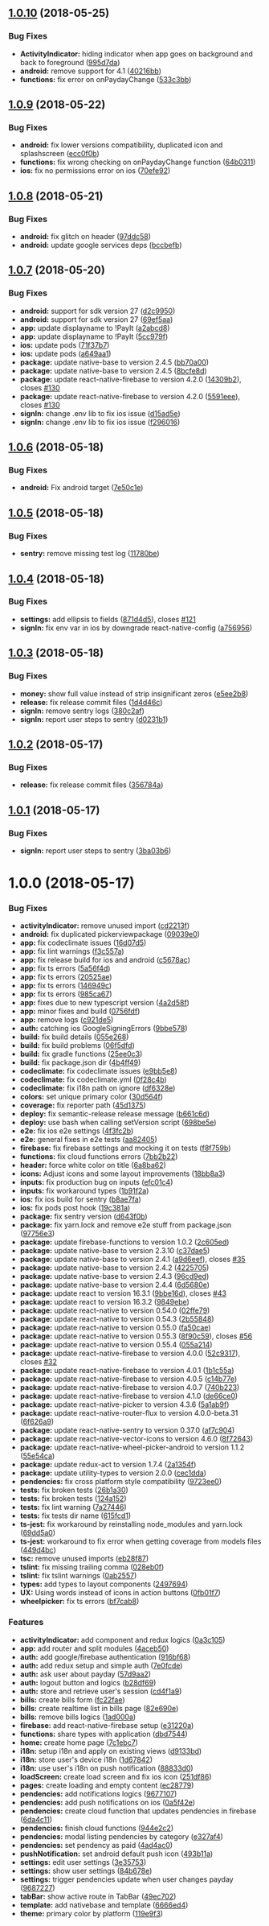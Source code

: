 <a name="1.0.10"></a>
## [1.0.10](https://github.com/tsirlucas/PayIt/compare/v1.0.9...v1.0.10) (2018-05-25)


### Bug Fixes

* **ActivityIndicator:** hiding indicator when app goes on background and back to foreground ([995d7da](https://github.com/tsirlucas/PayIt/commit/995d7da))
* **android:** remove support for 4.1 ([40216bb](https://github.com/tsirlucas/PayIt/commit/40216bb))
* **functions:** fix error on onPaydayChange ([533c3bb](https://github.com/tsirlucas/PayIt/commit/533c3bb))

<a name="1.0.9"></a>
## [1.0.9](https://github.com/tsirlucas/PayIt/compare/v1.0.8...v1.0.9) (2018-05-22)


### Bug Fixes

* **android:** fix lower versions compatibility, duplicated icon and splashscreen ([ecc0f0b](https://github.com/tsirlucas/PayIt/commit/ecc0f0b))
* **functions:** fix wrong checking on onPaydayChange function ([64b0311](https://github.com/tsirlucas/PayIt/commit/64b0311))
* **ios:** fix no permissions error on ios ([70efe92](https://github.com/tsirlucas/PayIt/commit/70efe92))

<a name="1.0.8"></a>
## [1.0.8](https://github.com/tsirlucas/PayIt/compare/v1.0.7...v1.0.8) (2018-05-21)


### Bug Fixes

* **android:** fix glitch on header ([97ddc58](https://github.com/tsirlucas/PayIt/commit/97ddc58))
* **android:** update google services deps ([bccbefb](https://github.com/tsirlucas/PayIt/commit/bccbefb))

<a name="1.0.7"></a>
## [1.0.7](https://github.com/tsirlucas/PayIt/compare/v1.0.6...v1.0.7) (2018-05-20)


### Bug Fixes

* **android:** support for sdk version 27 ([d2c9950](https://github.com/tsirlucas/PayIt/commit/d2c9950))
* **android:** support for sdk version 27 ([69ef5aa](https://github.com/tsirlucas/PayIt/commit/69ef5aa))
* **app:** update displayname to !PayIt ([a2abcd8](https://github.com/tsirlucas/PayIt/commit/a2abcd8))
* **app:** update displayname to !PayIt ([5cc979f](https://github.com/tsirlucas/PayIt/commit/5cc979f))
* **ios:** update pods ([71f37b7](https://github.com/tsirlucas/PayIt/commit/71f37b7))
* **ios:** update pods ([a649aa1](https://github.com/tsirlucas/PayIt/commit/a649aa1))
* **package:** update native-base to version 2.4.5 ([bb70a00](https://github.com/tsirlucas/PayIt/commit/bb70a00))
* **package:** update native-base to version 2.4.5 ([8bcfe8d](https://github.com/tsirlucas/PayIt/commit/8bcfe8d))
* **package:** update react-native-firebase to version 4.2.0 ([14309b2](https://github.com/tsirlucas/PayIt/commit/14309b2)), closes [#130](https://github.com/tsirlucas/PayIt/issues/130)
* **package:** update react-native-firebase to version 4.2.0 ([5591eee](https://github.com/tsirlucas/PayIt/commit/5591eee)), closes [#130](https://github.com/tsirlucas/PayIt/issues/130)
* **signIn:** change .env lib to fix ios issue ([d15ad5e](https://github.com/tsirlucas/PayIt/commit/d15ad5e))
* **signIn:** change .env lib to fix ios issue ([f296016](https://github.com/tsirlucas/PayIt/commit/f296016))

<a name="1.0.6"></a>
## [1.0.6](https://github.com/tsirlucas/PayIt/compare/v1.0.5...v1.0.6) (2018-05-18)


### Bug Fixes

* **android:** Fix android target ([7e50c1e](https://github.com/tsirlucas/PayIt/commit/7e50c1e))

<a name="1.0.5"></a>
## [1.0.5](https://github.com/tsirlucas/PayIt/compare/v1.0.4...v1.0.5) (2018-05-18)


### Bug Fixes

* **sentry:** remove missing test log ([11780be](https://github.com/tsirlucas/PayIt/commit/11780be))

<a name="1.0.4"></a>
## [1.0.4](https://github.com/tsirlucas/PayIt/compare/v1.0.3...v1.0.4) (2018-05-18)


### Bug Fixes

* **settings:** add ellipsis to fields ([871d4d5](https://github.com/tsirlucas/PayIt/commit/871d4d5)), closes [#121](https://github.com/tsirlucas/PayIt/issues/121)
* **signIn:** fix env var in ios by downgrade react-native-config ([a756956](https://github.com/tsirlucas/PayIt/commit/a756956))

<a name="1.0.3"></a>
## [1.0.3](https://github.com/tsirlucas/PayIt/compare/v1.0.2...v1.0.3) (2018-05-18)


### Bug Fixes

* **money:** show full value instead of strip insignificant zeros ([e5ee2b8](https://github.com/tsirlucas/PayIt/commit/e5ee2b8))
* **release:** fix release commit files ([1d4d46c](https://github.com/tsirlucas/PayIt/commit/1d4d46c))
* **signIn:** remove sentry logs ([380c2af](https://github.com/tsirlucas/PayIt/commit/380c2af))
* **signIn:** report user steps to sentry ([d0231b1](https://github.com/tsirlucas/PayIt/commit/d0231b1))

<a name="1.0.2"></a>
## [1.0.2](https://github.com/tsirlucas/PayIt/compare/v1.0.1...v1.0.2) (2018-05-17)


### Bug Fixes

* **release:** fix release commit files ([356784a](https://github.com/tsirlucas/PayIt/commit/356784a))

<a name="1.0.1"></a>
## [1.0.1](https://github.com/tsirlucas/PayIt/compare/v1.0.0...v1.0.1) (2018-05-17)


### Bug Fixes

* **signIn:** report user steps to sentry ([3ba03b6](https://github.com/tsirlucas/PayIt/commit/3ba03b6))

<a name="1.0.0"></a>
# 1.0.0 (2018-05-17)


### Bug Fixes

* **activityIndicator:** remove unused import ([cd2213f](https://github.com/tsirlucas/PayIt/commit/cd2213f))
* **android:** fix duplicated pickerviewpackage ([09039e0](https://github.com/tsirlucas/PayIt/commit/09039e0))
* **app:** fix codeclimate issues ([16d07d5](https://github.com/tsirlucas/PayIt/commit/16d07d5))
* **app:** fix lint warnings ([f3c557a](https://github.com/tsirlucas/PayIt/commit/f3c557a))
* **app:** fix release build for ios and android ([c5678ac](https://github.com/tsirlucas/PayIt/commit/c5678ac))
* **app:** fix ts errors ([5a56f4d](https://github.com/tsirlucas/PayIt/commit/5a56f4d))
* **app:** fix ts errors ([20525ae](https://github.com/tsirlucas/PayIt/commit/20525ae))
* **app:** fix ts errors ([146949c](https://github.com/tsirlucas/PayIt/commit/146949c))
* **app:** fix ts errors ([985ca67](https://github.com/tsirlucas/PayIt/commit/985ca67))
* **app:** fixes due to new typescript version ([4a2d58f](https://github.com/tsirlucas/PayIt/commit/4a2d58f))
* **app:** minor fixes and build ([0756fdf](https://github.com/tsirlucas/PayIt/commit/0756fdf))
* **app:** remove logs ([c921de5](https://github.com/tsirlucas/PayIt/commit/c921de5))
* **auth:** catching ios GoogleSigningErrors ([9bbe578](https://github.com/tsirlucas/PayIt/commit/9bbe578))
* **build:** fix build details ([055e268](https://github.com/tsirlucas/PayIt/commit/055e268))
* **build:** fix build problems ([06f5dfd](https://github.com/tsirlucas/PayIt/commit/06f5dfd))
* **build:** fix gradle functions ([25ee0c3](https://github.com/tsirlucas/PayIt/commit/25ee0c3))
* **build:** fix package.json dir ([4b4ff49](https://github.com/tsirlucas/PayIt/commit/4b4ff49))
* **codeclimate:** fix codeclimate issues ([e9bb5e8](https://github.com/tsirlucas/PayIt/commit/e9bb5e8))
* **codeclimate:** fix codeclimate.yml ([0f28c4b](https://github.com/tsirlucas/PayIt/commit/0f28c4b))
* **codeclimate:** fix i18n path on ignore ([df6328e](https://github.com/tsirlucas/PayIt/commit/df6328e))
* **colors:** set unique primary color ([30d564f](https://github.com/tsirlucas/PayIt/commit/30d564f))
* **coverage:** fix reporter path ([45d1375](https://github.com/tsirlucas/PayIt/commit/45d1375))
* **deploy:** fix semantic-release release message ([b661c6d](https://github.com/tsirlucas/PayIt/commit/b661c6d))
* **deploy:** use bash when calling setVersion script ([698be5e](https://github.com/tsirlucas/PayIt/commit/698be5e))
* **e2e:** fix ios e2e settings ([4f3fc2b](https://github.com/tsirlucas/PayIt/commit/4f3fc2b))
* **e2e:** general fixes in e2e tests ([aa82405](https://github.com/tsirlucas/PayIt/commit/aa82405))
* **firebase:** fix firebase settings and mocking it on tests ([f8f759b](https://github.com/tsirlucas/PayIt/commit/f8f759b))
* **functions:** fix cloud functions errors ([7bb2b22](https://github.com/tsirlucas/PayIt/commit/7bb2b22))
* **header:** force white color on title ([6a8ba62](https://github.com/tsirlucas/PayIt/commit/6a8ba62))
* **icons:** Adjust icons and some layout improvements ([18bb8a3](https://github.com/tsirlucas/PayIt/commit/18bb8a3))
* **inputs:** fix production bug on inputs ([efc01c4](https://github.com/tsirlucas/PayIt/commit/efc01c4))
* **inputs:** fix workaround types ([1b91f2a](https://github.com/tsirlucas/PayIt/commit/1b91f2a))
* **ios:** fix ios build for sentry ([b8ae7fa](https://github.com/tsirlucas/PayIt/commit/b8ae7fa))
* **ios:** fix pods post hook ([19c381a](https://github.com/tsirlucas/PayIt/commit/19c381a))
* **package:** fix sentry version ([d643f0b](https://github.com/tsirlucas/PayIt/commit/d643f0b))
* **package:** fix yarn.lock and remove e2e stuff from package.json ([97756e3](https://github.com/tsirlucas/PayIt/commit/97756e3))
* **package:** update firebase-functions to version 1.0.2 ([2c605ed](https://github.com/tsirlucas/PayIt/commit/2c605ed))
* **package:** update native-base to version 2.3.10 ([c37dae5](https://github.com/tsirlucas/PayIt/commit/c37dae5))
* **package:** update native-base to version 2.4.1 ([a9d6eef](https://github.com/tsirlucas/PayIt/commit/a9d6eef)), closes [#35](https://github.com/tsirlucas/PayIt/issues/35)
* **package:** update native-base to version 2.4.2 ([4225705](https://github.com/tsirlucas/PayIt/commit/4225705))
* **package:** update native-base to version 2.4.3 ([96cd9ed](https://github.com/tsirlucas/PayIt/commit/96cd9ed))
* **package:** update native-base to version 2.4.4 ([6d5680e](https://github.com/tsirlucas/PayIt/commit/6d5680e))
* **package:** update react to version 16.3.1 ([9bbe16d](https://github.com/tsirlucas/PayIt/commit/9bbe16d)), closes [#43](https://github.com/tsirlucas/PayIt/issues/43)
* **package:** update react to version 16.3.2 ([9849ebe](https://github.com/tsirlucas/PayIt/commit/9849ebe))
* **package:** update react-native to version 0.54.0 ([02ffe79](https://github.com/tsirlucas/PayIt/commit/02ffe79))
* **package:** update react-native to version 0.54.3 ([2b55848](https://github.com/tsirlucas/PayIt/commit/2b55848))
* **package:** update react-native to version 0.55.0 ([fa50cae](https://github.com/tsirlucas/PayIt/commit/fa50cae))
* **package:** update react-native to version 0.55.3 ([8f90c59](https://github.com/tsirlucas/PayIt/commit/8f90c59)), closes [#56](https://github.com/tsirlucas/PayIt/issues/56)
* **package:** update react-native to version 0.55.4 ([055a214](https://github.com/tsirlucas/PayIt/commit/055a214))
* **package:** update react-native-firebase to version 4.0.0 ([52c9317](https://github.com/tsirlucas/PayIt/commit/52c9317)), closes [#32](https://github.com/tsirlucas/PayIt/issues/32)
* **package:** update react-native-firebase to version 4.0.1 ([1b1c55a](https://github.com/tsirlucas/PayIt/commit/1b1c55a))
* **package:** update react-native-firebase to version 4.0.5 ([c14b77e](https://github.com/tsirlucas/PayIt/commit/c14b77e))
* **package:** update react-native-firebase to version 4.0.7 ([740b223](https://github.com/tsirlucas/PayIt/commit/740b223))
* **package:** update react-native-firebase to version 4.1.0 ([de66ce0](https://github.com/tsirlucas/PayIt/commit/de66ce0))
* **package:** update react-native-picker to version 4.3.6 ([5a1ab9f](https://github.com/tsirlucas/PayIt/commit/5a1ab9f))
* **package:** update react-native-router-flux to version 4.0.0-beta.31 ([6f626a9](https://github.com/tsirlucas/PayIt/commit/6f626a9))
* **package:** update react-native-sentry to version 0.37.0 ([af7c904](https://github.com/tsirlucas/PayIt/commit/af7c904))
* **package:** update react-native-vector-icons to version 4.6.0 ([8f72643](https://github.com/tsirlucas/PayIt/commit/8f72643))
* **package:** update react-native-wheel-picker-android to version 1.1.2 ([55e54ca](https://github.com/tsirlucas/PayIt/commit/55e54ca))
* **package:** update redux-act to version 1.7.4 ([2a1354f](https://github.com/tsirlucas/PayIt/commit/2a1354f))
* **package:** update utility-types to version 2.0.0 ([cec1dda](https://github.com/tsirlucas/PayIt/commit/cec1dda))
* **pendencies:** fix cross platform style compatibility ([9723ee0](https://github.com/tsirlucas/PayIt/commit/9723ee0))
* **tests:** fix broken tests ([26b1a30](https://github.com/tsirlucas/PayIt/commit/26b1a30))
* **tests:** fix broken tests ([124a152](https://github.com/tsirlucas/PayIt/commit/124a152))
* **tests:** fix lint warning ([7a27446](https://github.com/tsirlucas/PayIt/commit/7a27446))
* **tests:** fix tests dir name ([615fcd1](https://github.com/tsirlucas/PayIt/commit/615fcd1))
* **ts-jest:** fix workaround by reinstalling node_modules and yarn.lock ([69dd5a0](https://github.com/tsirlucas/PayIt/commit/69dd5a0))
* **ts-jest:** workaround to fix error when getting coverage from models files ([449d4bc](https://github.com/tsirlucas/PayIt/commit/449d4bc))
* **tsc:** remove unused imports ([eb28f87](https://github.com/tsirlucas/PayIt/commit/eb28f87))
* **tslint:** fix missing trailing comma ([028eb0f](https://github.com/tsirlucas/PayIt/commit/028eb0f))
* **tslint:** fix tslint warnings ([0ab2557](https://github.com/tsirlucas/PayIt/commit/0ab2557))
* **types:** add types to layout components ([2497694](https://github.com/tsirlucas/PayIt/commit/2497694))
* **UX:** Using words instead of icons in action buttons ([0fb01f7](https://github.com/tsirlucas/PayIt/commit/0fb01f7))
* **wheelpicker:** fix ts errors ([bf7cab8](https://github.com/tsirlucas/PayIt/commit/bf7cab8))


### Features

* **activityIndicator:** add component and redux logics ([0a3c105](https://github.com/tsirlucas/PayIt/commit/0a3c105))
* **app:** add router and split modules ([4aceb50](https://github.com/tsirlucas/PayIt/commit/4aceb50))
* **auth:** add google/firebase authentication ([916bf68](https://github.com/tsirlucas/PayIt/commit/916bf68))
* **auth:** add redux setup and simple auth ([7e0fcde](https://github.com/tsirlucas/PayIt/commit/7e0fcde))
* **auth:** ask user about payday ([57d9aa2](https://github.com/tsirlucas/PayIt/commit/57d9aa2))
* **auth:** logout button and logics ([b28df69](https://github.com/tsirlucas/PayIt/commit/b28df69))
* **auth:** store and retrieve user's session ([cd4f1a9](https://github.com/tsirlucas/PayIt/commit/cd4f1a9))
* **bills:** create bills form ([fc22fae](https://github.com/tsirlucas/PayIt/commit/fc22fae))
* **bills:** create realtime list in bills page ([82e690e](https://github.com/tsirlucas/PayIt/commit/82e690e))
* **bills:** remove bills logics ([1ad000a](https://github.com/tsirlucas/PayIt/commit/1ad000a))
* **firebase:** add react-native-firebase setup ([e31220a](https://github.com/tsirlucas/PayIt/commit/e31220a))
* **functions:** share types with application ([dbd7544](https://github.com/tsirlucas/PayIt/commit/dbd7544))
* **home:** create home page ([7c1ebc7](https://github.com/tsirlucas/PayIt/commit/7c1ebc7))
* **i18n:** setup i18n and apply on existing views ([d9133bd](https://github.com/tsirlucas/PayIt/commit/d9133bd))
* **i18n:** store user's device i18n ([1d67842](https://github.com/tsirlucas/PayIt/commit/1d67842))
* **i18n:** use user's i18n on push notification ([88833d0](https://github.com/tsirlucas/PayIt/commit/88833d0))
* **loadScreen:** create load screen and fix ios icon ([251df86](https://github.com/tsirlucas/PayIt/commit/251df86))
* **pages:** create loading and empty content ([ec28779](https://github.com/tsirlucas/PayIt/commit/ec28779))
* **pendencies:** add notifications logics ([9677107](https://github.com/tsirlucas/PayIt/commit/9677107))
* **pendencies:** add push notifications on ios ([0a5f42e](https://github.com/tsirlucas/PayIt/commit/0a5f42e))
* **pendencies:** create cloud function that updates pendencies in firebase ([6da4c11](https://github.com/tsirlucas/PayIt/commit/6da4c11))
* **pendencies:** finish cloud functions ([944e2c2](https://github.com/tsirlucas/PayIt/commit/944e2c2))
* **pendencies:** modal listing pendencies by category ([e327af4](https://github.com/tsirlucas/PayIt/commit/e327af4))
* **pendencies:** set pendency as paid ([4ad4ac0](https://github.com/tsirlucas/PayIt/commit/4ad4ac0))
* **pushNotification:** set android default push icon ([493b11a](https://github.com/tsirlucas/PayIt/commit/493b11a))
* **settings:** edit user settings ([3e35753](https://github.com/tsirlucas/PayIt/commit/3e35753))
* **settings:** show user settings ([84b678e](https://github.com/tsirlucas/PayIt/commit/84b678e))
* **settings:** trigger pendencies update when user changes payday ([9687227](https://github.com/tsirlucas/PayIt/commit/9687227))
* **tabBar:** show active route in TabBar ([49ec702](https://github.com/tsirlucas/PayIt/commit/49ec702))
* **template:** add nativebase and template ([6666ed4](https://github.com/tsirlucas/PayIt/commit/6666ed4))
* **theme:** primary color by platform ([119e9f3](https://github.com/tsirlucas/PayIt/commit/119e9f3))
